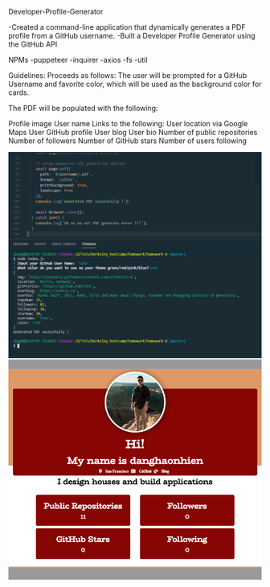 Developer-Profile-Generator

-Created a command-line application that dynamically generates a PDF profile from a GitHub username.
-Built a Developer Profile Generator using the GitHub API

NPMs
-puppeteer
-inquirer
-axios
-fs
-util

Guidelines:
Proceeds as follows:
The user will be prompted for a GitHub Username and favorite color, which will be used as the background color for cards.

The PDF will be populated with the following:

Profile image
User name
Links to the following:
User location via Google Maps
User GitHub profile
User blog
User bio
Number of public repositories
Number of followers
Number of GitHub stars
Number of users following


![alt landingPage](./code.png)
![alt landingPage](./profile.png)

